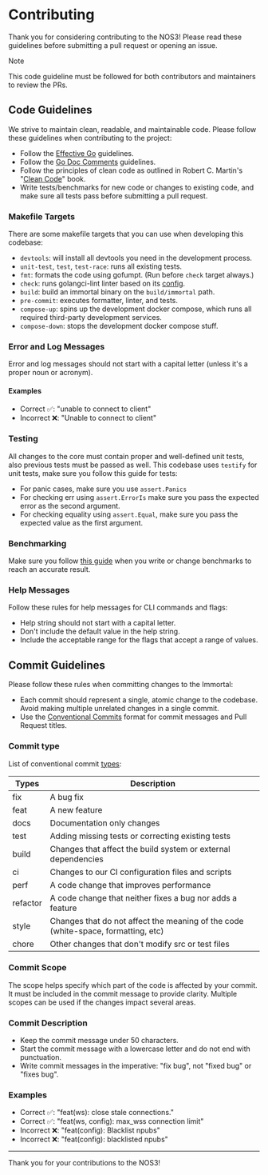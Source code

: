 # Contributing

Thank you for considering contributing to the NOS3!
Please read these guidelines before submitting a pull request or opening an issue.

> [!NOTE]
> This code guideline must be followed for both contributors and maintainers to review the PRs.

## Code Guidelines

We strive to maintain clean, readable, and maintainable code.
Please follow these guidelines when contributing to the project:

- Follow the [Effective Go](https://golang.org/doc/effective_go.html) guidelines.
- Follow the [Go Doc Comments](https://go.dev/doc/comment) guidelines.
- Follow the principles of clean code as outlined in
  Robert C. Martin's "[Clean Code](https://www.amazon.com/Clean-Code-Handbook-Software-Craftsmanship/dp/0132350882)" book.
- Write tests/benchmarks for new code or changes to existing code, and make sure all tests pass before submitting a pull request.

### Makefile Targets

There are some makefile targets that you can use when developing this codebase:

- `devtools`: will install all devtools you need in the development process.
- `unit-test`, `test`, `test-race`: runs all existing tests.
- `fmt`: formats the code using gofumpt. (Run before `check` target always.)
- `check`: runs golangci-lint linter based on its [config](./.golangci.yml).
- `build`: build an immortal binary on the `build/immortal` path.
- `pre-commit`: executes formatter, linter, and tests.
- `compose-up`: spins up the development docker compose, which runs all required third-party development services.
- `compose-down`: stops the development docker compose stuff.

### Error and Log Messages

Error and log messages should not start with a capital letter (unless it's a proper noun or acronym).

#### Examples

- Correct ✅: "unable to connect to client"
- Incorrect ❌: "Unable to connect to client"

### Testing

All changes to the core must contain proper and well-defined unit tests, also previous tests must be passed as well.
This codebase uses `testify` for unit tests, make sure you follow this guide for tests:

- For panic cases, make sure you use `assert.Panics`
- For checking err using `assert.ErrorIs` make sure you pass the expected error as the second argument.
- For checking equality using `assert.Equal`, make sure you pass the expected value as the first argument.

### Benchmarking

Make sure you follow [this guide](https://100go.co/89-benchmarks) when you write or change benchmarks to reach an accurate result.

### Help Messages

Follow these rules for help messages for CLI commands and flags:

- Help string should not start with a capital letter.
- Don't include the default value in the help string.
- Include the acceptable range for the flags that accept a range of values.

## Commit Guidelines

Please follow these rules when committing changes to the Immortal:

- Each commit should represent a single, atomic change to the codebase.
  Avoid making multiple unrelated changes in a single commit.
- Use the [Conventional Commits](https://www.conventionalcommits.org/en/v1.0.0/) format for commit messages and
  Pull Request titles.

### Commit type

List of conventional commit [types](https://github.com/commitizen/conventional-commit-types/blob/master/index.json):

| Types    | Description                                                                       |
| -------- | --------------------------------------------------------------------------------- |
| fix      | A bug fix                                                                         |
| feat     | A new feature                                                                     |
| docs     | Documentation only changes                                                        |
| test     | Adding missing tests or correcting existing tests                                 |
| build    | Changes that affect the build system or external dependencies                     |
| ci       | Changes to our CI configuration files and scripts                                 |
| perf     | A code change that improves performance                                           |
| refactor | A code change that neither fixes a bug nor adds a feature                         |
| style    | Changes that do not affect the meaning of the code (white-space, formatting, etc) |
| chore    | Other changes that don't modify src or test files                                 |

### Commit Scope

The scope helps specify which part of the code is affected by your commit.
It must be included in the commit message to provide clarity.
Multiple scopes can be used if the changes impact several areas.

### Commit Description

- Keep the commit message under 50 characters.
- Start the commit message with a lowercase letter and do not end with punctuation.
- Write commit messages in the imperative: "fix bug", not "fixed bug" or "fixes bug".

### Examples

  - Correct ✅: "feat(ws): close stale connections."
  - Correct ✅: "feat(ws, config): max_wss connection limit"
  - Incorrect ❌: "feat(config): Blacklist npubs"
  - Incorrect ❌: "feat(config): blacklisted npubs"

-------------------------------------------------

Thank you for your contributions to the NOS3!

